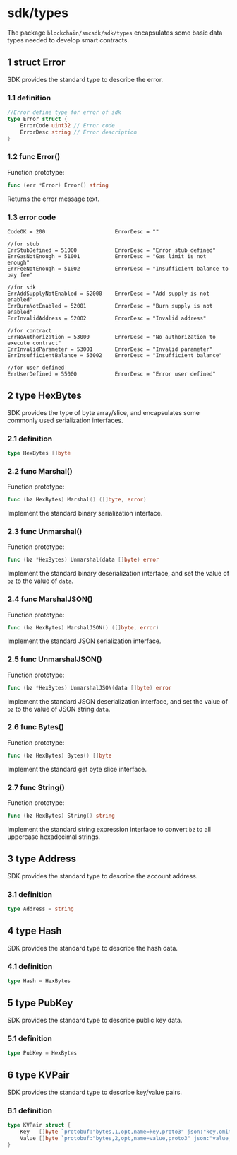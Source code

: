 # sdk/types

The package `blockchain/smcsdk/sdk/types` encapsulates some basic data types needed to develop smart contracts.

## 1 struct Error

SDK provides the standard type to describe the error.

### 1.1 definition

```go
//Error define type for error of sdk
type Error struct {
    ErrorCode uint32 // Error code
    ErrorDesc string // Error description
}
```

### 1.2 func Error()

Function prototype:

```go
func (err *Error) Error() string
```

Returns the error message text.

### 1.3 error code

```shell
CodeOK = 200                      ErrorDesc = ""

//for stub
ErrStubDefined = 51000            ErrorDesc = "Error stub defined"
ErrGasNotEnough = 51001           ErrorDesc = "Gas limit is not enough"
ErrFeeNotEnough = 51002           ErrorDesc = "Insufficient balance to pay fee"

//for sdk
ErrAddSupplyNotEnabled = 52000    ErrorDesc = "Add supply is not enabled"
ErrBurnNotEnabled = 52001         ErrorDesc = "Burn supply is not enabled"
ErrInvalidAddress = 52002         ErrorDesc = "Invalid address"

//for contract
ErrNoAuthorization = 53000        ErrorDesc = "No authorization to execute contract"
ErrInvalidParameter = 53001       ErrorDesc = "Invalid parameter"
ErrInsufficientBalance = 53002    ErrorDesc = "Insufficient balance"

//for user defined
ErrUserDefined = 55000            ErrorDesc = "Error user defined"
```

## 2 type HexBytes

SDK provides the type of byte array/slice, and encapsulates some commonly used serialization interfaces.

### 2.1 definition

```go
type HexBytes []byte
```

### 2.2 func Marshal()

Function prototype:

```go
func (bz HexBytes) Marshal() ([]byte, error)
```

Implement the standard binary serialization interface.

### 2.3 func Unmarshal()

Function prototype:

```go
func (bz *HexBytes) Unmarshal(data []byte) error
```

Implement the standard binary deserialization interface, and set the value of `bz` to the value of `data`.

### 2.4 func MarshalJSON()

Function prototype:

```go
func (bz HexBytes) MarshalJSON() ([]byte, error)
```

Implement the standard JSON serialization interface.

### 2.5 func UnmarshalJSON()

Function prototype:

```go
func (bz *HexBytes) UnmarshalJSON(data []byte) error
```

Implement the standard JSON deserialization interface, and set the value of `bz` to the value of JSON string `data`.

### 2.6 func Bytes()

Function prototype:

```go
func (bz HexBytes) Bytes() []byte
```

Implement the standard get byte slice interface.

### 2.7 func String()

Function prototype:

```go
func (bz HexBytes) String() string
```

Implement the standard string expression interface to convert `bz` to all uppercase hexadecimal strings.

## 3 type Address

SDK provides the standard type to describe the account address.

### 3.1 definition

```go
type Address = string
```

## 4 type Hash

SDK provides the standard type to describe the hash data.

### 4.1 definition

```go
type Hash = HexBytes
```

## 5 type PubKey

SDK provides the standard type to describe public key data.

### 5.1 definition

```go
type PubKey = HexBytes
```

## 6 type KVPair

SDK provides the standard type to describe key/value pairs.

### 6.1 definition

```go
type KVPair struct {
    Key   []byte `protobuf:"bytes,1,opt,name=key,proto3" json:"key,omitempty"`
    Value []byte `protobuf:"bytes,2,opt,name=value,proto3" json:"value,omitempty"`
}
```

